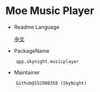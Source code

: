 # Moe Music Player
- Readme Language

    [中文](README_zh-rCN.md)
- PackageName
```
    app.skynight.musicplayer
```
- Maintainer
```
    Github@152980358 (SkyNight)
```
